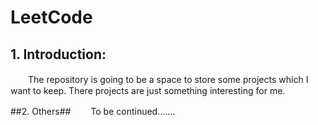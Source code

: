 # LeetCode #

## 1. Introduction: ##
　　The repository is going to be a space to store some projects which I want to keep. There projects are just something interesting for me.


##2. Others##
　　To be continued.......
